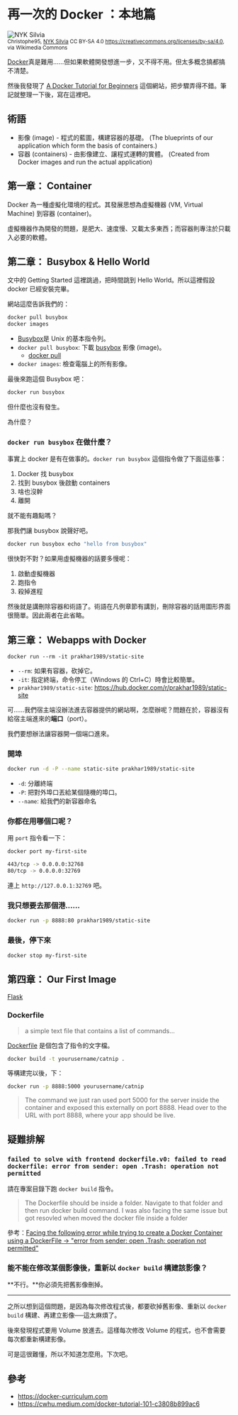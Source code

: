 # 再一次的 Docker ：本地篇

![NYK Silvia](https://upload.wikimedia.org/wikipedia/commons/thumb/6/65/NYK_Silvia.jpg/512px-NYK_Silvia.jpg)  
<small>Christophe95, [NYK Silvia](https://commons.wikimedia.org/wiki/File:NYK_Silvia.jpg) CC BY-SA 4.0 <https://creativecommons.org/licenses/by-sa/4.0>, via Wikimedia Commons</small>

[Docker](https://www.docker.com)真是難用……但如果軟體開發想進一步，又不得不用。但太多概念搞都搞不清楚。

然後我發現了 [A Docker Tutorial for Beginners](https://docker-curriculum.com) 這個網站，把步驟弄得不錯。筆記就整理一下後，寫在這裡吧。

## 術語

* 影像 (image) - 程式的藍圖，構建容器的基礎。 (The blueprints of our application which form the basis of containers.)
* 容器 (containers) - 由影像建立、讓程式運轉的實體。 (Created from Docker images and run the actual application)

## 第一章： Container

Docker 為一種虛擬化環境的程式。其發展思想為虛擬機器 (VM, Virtual Machine) 到容器 (container)。

虛擬機器作為開發的問題，是肥大、速度慢、又載太多東西；而容器則專注於只載入必要的軟體。

## 第二章： Busybox & Hello World

文中的 Getting Started 這裡跳過，把時間跳到 Hello World。所以這裡假設 docker 已經安裝完畢。

網站這麼告訴我們的：

```sh
docker pull busybox
docker images
```

* [Busybox](https://en.wikipedia.org/wiki/BusyBox)是 Unix 的基本指令列。
* `docker pull busybox`: 下載 [busybox](https://hub.docker.com/_/busybox) 影像 (image)。
    * [docker pull](https://docs.docker.com/engine/reference/commandline/pull)
* `docker images`: 檢查電腦上的所有影像。

最後來跑這個 Busybox 吧：

```sh
docker run busybox
```

但什麼也沒有發生。

為什麼？

### `docker run busybox` 在做什麼？

事實上 docker 是有在做事的。`docker run busybox` 這個指令做了下面這些事：

1. Docker 找 busybox
2. 找到 busybox 後啟動 containers
3. 啥也沒幹
4. 離開

就不能有趣點嗎？

那我們讓 busybox 說聲好吧。

```sh
docker run busybox echo "hello from busybox"
```

很快對不對？如果用虛擬機器的話要多慢呢：

1. 啟動虛擬機器
2. 跑指令
3. 殺掉進程

然後就是講刪除容器和術語了。術語在凡例章節有講到，刪除容器的話用圖形界面很簡單。因此兩者在此省略。

## 第三章： Webapps with Docker

`docker run --rm -it prakhar1989/static-site`

* `--rm`: 如果有容器，砍掉它。
* `-it`: 指定終端，命令停工（Windows 的 Ctrl+C）時會比較簡單。
* `prakhar1989/static-site`: <https://hub.docker.com/r/prakhar1989/static-site>

可……我們宿主端沒辦法進去容器提供的網站啊，怎麼辦呢？問題在於，容器沒有給宿主端進來的**端口**（port）。

我們要想辦法讓容器開一個端口進來。

### 開埠

```sh
docker run -d -P --name static-site prakhar1989/static-site
```

* `-d`: 分離終端
* `-P`: 把對外埠口丟給某個隨機的埠口。
* `--name`: 給我們的新容器命名

### 你都在用哪個口呢？

用 `port` 指令看一下：

```sh
docker port my-first-site

443/tcp -> 0.0.0.0:32768
80/tcp -> 0.0.0.0:32769
```

連上 `http://127.0.0.1:32769` 吧。

### 我只想要去那個港……

```sh
docker run -p 8888:80 prakhar1989/static-site
```

### 最後，停下來

```sh
docker stop my-first-site
```

## 第四章： Our First Image

[Flask](https://github.com/prakhar1989/docker-curriculum/tree/master/flask-app)

### Dockerfile

> a simple text file that contains a list of commands...

[Dockerfile](https://docs.docker.com/engine/reference/builder) 是個包含了指令的文字檔。


```sh
docker build -t yourusername/catnip .
```

等構建完以後，下：

```sh
docker run -p 8888:5000 yourusername/catnip
```

> The command we just ran used port 5000 for the server inside the container and exposed this externally on port 8888. Head over to the URL with port 8888, where your app should be live.

## 疑難排解

### `failed to solve with frontend dockerfile.v0: failed to read dockerfile: error from sender: open .Trash: operation not permitted`

請在專案目錄下跑 `docker build` 指令。

> The Dockerfile should be inside a folder. Navigate to that folder and then run docker build command. I was also facing the same issue but got resovled when moved the docker file inside a folder

參考：[Facing the following error while trying to create a Docker Container using a DockerFile -> "error from sender: open .Trash: operation not permitted"](https://stackoverflow.com/a/71536441)

### 能不能在修改某個影像後，重新以 `docker build` 構建該影像？

**不行。**你必須先把舊影像刪掉。

---

之所以想到這個問題，是因為每次修改程式後，都要砍掉舊影像、重新以 `docker build` 構建、再建立影像──這太麻煩了。

後來發現程式要用 Volume 放進去。這樣每次修改 Volume 的程式，也不會需要每次都重新構建影像。

可是這很難懂，所以不知道怎麼用。下次吧。

## 參考

* <https://docker-curriculum.com>
* <https://cwhu.medium.com/docker-tutorial-101-c3808b899ac6>
